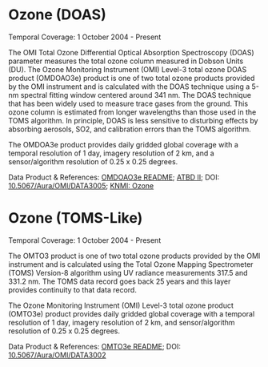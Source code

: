 # Ozone (DOAS)
Temporal Coverage: 1 October 2004 - Present

The OMI Total Ozone Differential Optical Absorption Spectroscopy (DOAS) parameter measures the total ozone column measured in Dobson Units (DU).  The Ozone Monitoring Instrument (OMI) Level-3 total ozone DOAS product (OMDOAO3e) product is one of two total ozone products provided by the OMI instrument and is calculated with the DOAS technique using a 5-nm spectral fitting window centered around 341 nm. The DOAS technique that has been widely used to measure trace gases from the ground. This ozone column is estimated from longer wavelengths than those used in the TOMS algorithm. In principle, DOAS is less sensitive to disturbing effects by absorbing aerosols, SO2, and calibration errors than the TOMS algorithm.

The OMDOA3e product provides daily gridded global coverage with a temporal resolution of 1 day, imagery resolution of 2 km, and a sensor/algorithm resolution of 0.25 x 0.25 degrees.

Data Product & References: [OMDOAO3e README](https://acdisc.gesdisc.eosdis.nasa.gov/data/Aura_OMI_Level3/OMDOAO3e.003/doc/OMDOAO3e_OSIPS_README_V003.doc); [ATBD II](https://eospso.gsfc.nasa.gov/sites/default/files/atbd/ATBD-OMI-02.pdf); DOI: [10.5067/Aura/OMI/DATA3005](https://disc.gsfc.nasa.gov/datacollection/OMDOAO3e_V003.html); [KNMI: Ozone](http://projects.knmi.nl/omi/research/product/product_generator.php?info=page&product=Ozone&flavour=OMDOAO3&long=DOAS%20Total%20Ozone%20column)

# Ozone (TOMS-Like)
Temporal Coverage: 1 October 2004 - Present

The OMTO3 product is one of two total ozone products provided by the OMI instrument and is calculated using the Total Ozone Mapping Spectrometer (TOMS) Version-8 algorithm using UV radiance measurements 317.5 and 331.2 nm. The TOMS data record goes back 25 years and this layer provides continuity to that data record.

The Ozone Monitoring Instrument (OMI) Level-3 total ozone product (OMTO3e) product provides daily gridded global coverage with a temporal resolution of 1 day, imagery resolution of 2 km, and sensor/algorithm resolution of 0.25 x 0.25 degrees. 

Data Product & References: [OMTO3e README](https://acdisc.gesdisc.eosdis.nasa.gov/data/Aura_OMI_Level3/OMTO3e.003/doc/OMTO3e_OSIPS_README_V003.doc); DOI: [10.5067/Aura/OMI/DATA3002](https://disc.gsfc.nasa.gov/datacollection/OMTO3e_V003.html)
